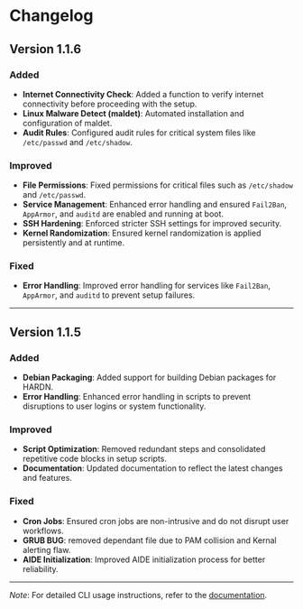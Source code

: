 # Changelog

## Version 1.1.6

### Added
- **Internet Connectivity Check**: Added a function to verify internet connectivity before proceeding with the setup.
- **Linux Malware Detect (maldet)**: Automated installation and configuration of maldet.
- **Audit Rules**: Configured audit rules for critical system files like `/etc/passwd` and `/etc/shadow`.

### Improved
- **File Permissions**: Fixed permissions for critical files such as `/etc/shadow` and `/etc/passwd`.
- **Service Management**: Enhanced error handling and ensured `Fail2Ban`, `AppArmor`, and `auditd` are enabled and running at boot.
- **SSH Hardening**: Enforced stricter SSH settings for improved security.
- **Kernel Randomization**: Ensured kernel randomization is applied persistently and at runtime.

### Fixed
- **Error Handling**: Improved error handling for services like `Fail2Ban`, `AppArmor`, and `auditd` to prevent setup failures.


---

## Version 1.1.5

### Added
- **Debian Packaging**: Added support for building Debian packages for HARDN.
- **Error Handling**: Enhanced error handling in scripts to prevent disruptions to user logins or system functionality.

### Improved
- **Script Optimization**: Removed redundant steps and consolidated repetitive code blocks in setup scripts.
- **Documentation**: Updated documentation to reflect the latest changes and features.

### Fixed
- **Cron Jobs**: Ensured cron jobs are non-intrusive and do not disrupt user workflows.
- **GRUB BUG**: removed dependant file due to PAM collision and Kernal alerting flaw. 
- **AIDE Initialization**: Improved AIDE initialization process for better reliability.


---

*Note*: For detailed CLI usage instructions, refer to the [documentation](https://github.com/OpenSource-For-Freedom/HARDN/tree/main/docs).